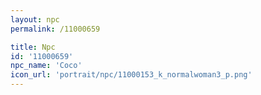 ```yaml
---
layout: npc
permalink: /11000659

title: Npc
id: '11000659'
npc_name: 'Coco'
icon_url: 'portrait/npc/11000153_k_normalwoman3_p.png'
---
```

